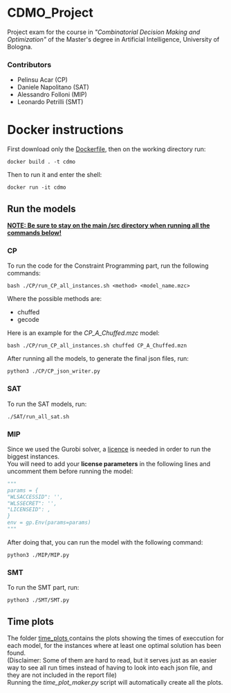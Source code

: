 # CDMO_Project
Project exam for the course in _"Combinatorial Decision Making and Optimization"_ of the Master's degree in Artificial Intelligence, University of Bologna.
### Contributors
- Pelinsu Acar (CP)
- Daniele Napolitano (SAT)
- Alessandro Folloni (MIP)
- Leonardo Petrilli (SMT)

# Docker instructions
First download only the <a href="https://github.com/pelinsuacar/CDMO_Project/blob/main/Dockerfile">Dockerfile</a>, then on the working directory run:

```
docker build . -t cdmo
```
Then to run it and enter the shell:
```
docker run -it cdmo
```
## Run the models
<ins>**NOTE: Be sure to stay on the main /src directory when running all the commands below!**</ins>

### CP
To run the code for the Constraint Programming part, run the following commands:
```
bash ./CP/run_CP_all_instances.sh <method> <model_name.mzc>
```
Where the possible methods are:
- chuffed
- gecode

Here is an example for the _CP_A_Chuffed.mzc_ model:
```
bash ./CP/run_CP_all_instances.sh chuffed CP_A_Chuffed.mzn
```

After running all the models, to generate the final json files, run:
```
python3 ./CP/CP_json_writer.py
```

### SAT
To run the SAT models, run:
```
./SAT/run_all_sat.sh
```

### MIP
Since we used the Gurobi solver, a <a href="https://www.gurobi.com/solutions/gurobi-optimizer/?campaignid=2027425882&adgroupid=138872525680&creative=596136109143&keyword=gurobi%20license&matchtype=e&_bn=g&gad_source=1&gclid=CjwKCAiAzc2tBhA6EiwArv-i6QzG3C48HySxbs07F6mmt1CsZH_kHf4i3Iz25G8J2SFh1Qj67lGefhoCAncQAvD_BwE">licence</a> is needed in order to run the biggest instances.<br>
You will need to add your **license parameters** in the following lines and uncomment them before running the model:
``` python
"""
params = {
"WLSACCESSID": '',
"WLSSECRET": '',
"LICENSEID": ,
}
env = gp.Env(params=params)
"""
```
After doing that, you can run the model with the following command:
```
python3 ./MIP/MIP.py
```

### SMT
To run the SMT part, run:
```
python3 ./SMT/SMT.py
```

## Time plots
The folder <a href="https://github.com/pelinsuacar/CDMO_Project/tree/main/time_plots"> time_plots </a> contains the plots showing the times of execcution for each model, for the instances where at least one optimal solution has been found. <br>
(Disclaimer: Some of them are hard to read, but it serves just as an easier way to see all run times instead of having to look into each json file, and they are not included in the report file)<br>
Running the _time_plot_maker.py_ script will automatically create all the plots. 

